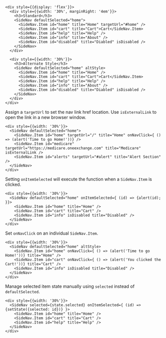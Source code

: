 ```
<div style={{display: 'flex'}}>
  <div style={{width: '30%', marginRight: '4em'}}>
    <h3>Standard</h3>
    <SideNav defaultSelected="home">
      <SideNav.Item id="home" title="Home" targetUrl="#home" />
      <SideNav.Item id="cart" title="Cart">Cart</SideNav.Item>
      <SideNav.Item id="help" title="Help" />
      <SideNav.Item id="info" title="About" />
      <SideNav.Item id="disabled" title="Diabled" isDisabled />
    </SideNav>
  </div>

  <div style={{width: '30%'}}>
    <h3>Alternate Style</h3>
    <SideNav defaultSelected="home" altStyle>
      <SideNav.Item id="home" title="Home" />
      <SideNav.Item id="cart" title="Cart">Cart</SideNav.Item>
      <SideNav.Item id="help" title="Help" />
      <SideNav.Item id="info" title="About" />
      <SideNav.Item id="disabled" title="Diabled" isDisabled />
    </SideNav>
  </div>
</div>
```

Assign a ```targetUrl``` to set the nav link href location. Use ```isExternalLink``` to open the link in a new browser window.
```
<div style={{width: '30%'}}>
  <SideNav defaultSelected="home">
    <SideNav.Item id="home" targetUrl="/" title="Home" onNavClick={ () => (alert('Time to go Home!'))} />
    <SideNav.Item id="medicare" targetUrl="https://medicare.oneexchange.com" title="Medicare" isExternalLink />
    <SideNav.Item id="alerts" targetUrl="#alert" title="Alert Section" />
  </SideNav>
</div>
```

Setting ```onItemSelected``` will execute the function when a ```SideNav.Item``` is clicked.
```
<div style={{width: '30%'}}>
  <SideNav defaultSelected="home" onItemSelected={ (id) => {alert(id); }}>
    <SideNav.Item id="home" title="Home" />
    <SideNav.Item id="cart" title="Cart" />
    <SideNav.Item id="info" isDisabled title="Disabled" />
  </SideNav>
</div>
```

Set ```onNavClick``` on an individual ```SideNav.Item```.
```
<div style={{width: '30%'}}>
  <SideNav defaultSelected="home" altStyle>
    <SideNav.Item id="home" onNavClick={ () => (alert('Time to go Home!'))} title="Home" />
    <SideNav.Item id="cart" onNavClick={ () => (alert('You clicked the Cart!'))} title="Cart" />
    <SideNav.Item id="info" isDisabled title="Disabled" />
  </SideNav>
</div>
```

Manage selected item state manually using ```selected``` instead of ```defaultSelected```.
```
<div style={{width: '30%'}}>
  <SideNav selected={state.selected} onItemSelected={ (id) => {setState({selected: id})} }>
    <SideNav.Item id="home" title="Home" />
    <SideNav.Item id="cart" title="Cart" />
    <SideNav.Item id="help" title="Help" />
  </SideNav>
</div>
```

